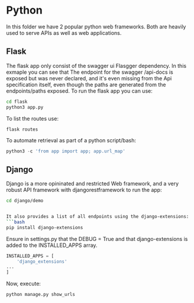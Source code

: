 # Python
In this folder we have 2 popular python web frameworks. Both are heavily used to serve APIs as well as web applications.

## Flask
The flask app only consist of the swagger ui Flasgger dependency.
In this exmaple you can see that The endpoint for the swagger /api-docs
is exposed but was never declared, and it's even missing from the Api specification itself, even though the paths are generated from the endpoints/paths exposed.
To run the flask app you can use:
```Bash
cd flask
python3 app.py
```

To list the routes use:
```
flask routes
```
To automate retrieval as part of a python script/bash:
```python
python3 -c 'from app import app; app.url_map'
```

## Django
Django is a more opininated and restricted Web framework, and a very robust API framework with djangorestframework
to run the app:
```bash
cd django/demo


It also provides a list of all endpoints using the django-extensions:
```bash
pip install django-extensions
```

Ensure in settings.py that the DEBUG = True
and that django-extensions is added to the INSTALLED_APPS array.
```python
INSTALLED_APPS = [
    'django_extensions'
...
]
```
Now, execute:
```bash
python manage.py show_urls
```